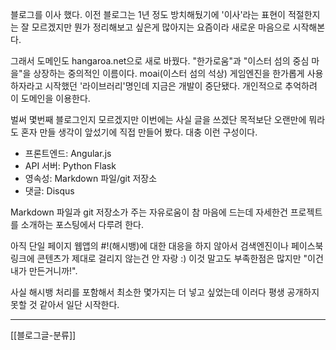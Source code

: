 블로그를 이사 했다. 이전 블로그는 1년 정도 방치해뒀기에 '이사'라는 표현이 적절한지는 잘 모르겠지만 뭔가 정리해보고 싶은게 많아지는 요즘이라 새로운 마음으로 시작해본다.

그래서 도메인도 hangaroa.net으로 새로 바꿨다. "한가로움"과 "이스터 섬의 중심 마을"을 상장하는 중의적인 이름이다. moai(이스터 섬의 석상) 게임엔진을 한가롭게 사용하자라고 시작했던 '라이브러리'명인데 지금은 개발이 중단됐다. 개인적으로 추억하려 이 도메인을 이용한다.

벌써 몇번째 블로그인지 모르겠지만 이번에는 사실 글을 쓰겠단 목적보단 오랜만에 뭐라도 혼자 만들 생각이 앞섰기에 직접 만들어 봤다. 대충 이런 구성이다.

* 프론트엔드: Angular.js
* API 서버: Python Flask
* 영속성: Markdown 파일/git 저장소
* 댓글: Disqus

Markdown 파일과 git 저장소가 주는 자유로움이 참 마음에 드는데 자세한건 프로젝트를 소개하는 포스팅에서 다루려 한다.

아직 단일 페이지 웹앱의 #!(해시뱅)에 대한 대응을 하지 않아서 검색엔진이나 페이스북 링크에 콘텐츠가 제대로 걸리지 않는건 안 자랑 :) 이것 말고도 부족한점은 많지만 "이건 내가 만든거니까!".

사실 해시뱅 처리를 포함해서 최소한 몇가지는 더 넣고 싶었는데 이러다 평생  공개하지 못할 것 같아서 일단 시작한다.
- - -
[[블로그글-분류]]